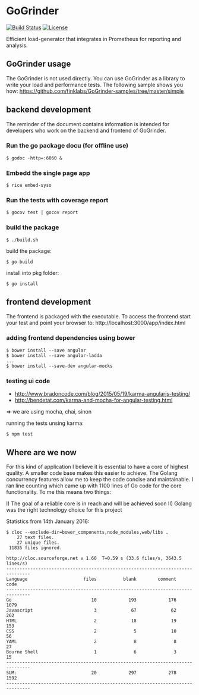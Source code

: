 # GoGrinder

[![Build Status](https://drone.io/github.com/finklabs/GoGrinder/status.png)](https://drone.io/github.com/finklabs/GoGrinder/latest)
[![License](http://img.shields.io/badge/license-MIT-yellowgreen.svg)](MIT_LICENSE)

Efficient load-generator that integrates in Prometheus for reporting and analysis.

## GoGrinder usage
The GoGrinder is not used directly. You can use GoGrinder as a library to write your load and performance tests. The following sample shows you how:
https://github.com/finklabs/GoGrinder-samples/tree/master/simple


## backend development
The reminder of the document contains information is intended for developers who work on the backend and frontend of GoGrinder.

### Run the go package docu (for offline use)

    $ godoc -http=:6060 &


### Embedd the single page app

    $ rice embed-syso


### Run the tests with coverage report

    $ gocov test | gocov report


### build the package

    $ ./build.sh

build the package:

    $ go build

install into pkg folder:

    $ go install


## frontend development
The frontend is packaged with the executable. To access the frontend start your test and point your browser to:
http://localhost:3000/app/index.html


### adding frontend dependencies using bower

    $ bower install --save angular 
    $ bower install --save angular-ladda
    ...
    $ bower install --save-dev angular-mocks


### testing ui code

* http://www.bradoncode.com/blog/2015/05/19/karma-angularjs-testing/
* http://bendetat.com/karma-and-mocha-for-angular-testing.html

=> we are using mocha, chai, sinon

running the tests unsing karma:

    $ npm test


## Where are we now
For this kind of application I believe it is essential to have a core of highest quality. A smaller code base makes this easier to achieve. The Golang concurrency features allow me to keep the code concise and maintainable.  I ran line counting which came up with 1100 lines of Go code for the core functionality. To me this means two things:
 
I)  The goal of a reliable core is in reach and will be achieved soon
II) Golang was the right technology choice for this project

Statistics from 14th January 2016:

    $ cloc --exclude-dir=bower_components,node_modules,web/libs .
        27 text files.
        27 unique files.                              
     11835 files ignored.
    
    http://cloc.sourceforge.net v 1.60  T=0.59 s (33.6 files/s, 3643.5 lines/s)
    -------------------------------------------------------------------------------
    Language                     files          blank        comment           code
    -------------------------------------------------------------------------------
    Go                              10            193            176           1079
    Javascript                       3             67             62            262
    HTML                             2             18             19            153
    CSS                              2              5             10             56
    YAML                             2              8              8             27
    Bourne Shell                     1              6              3             15
    -------------------------------------------------------------------------------
    SUM:                            20            297            278           1592
    -------------------------------------------------------------------------------

